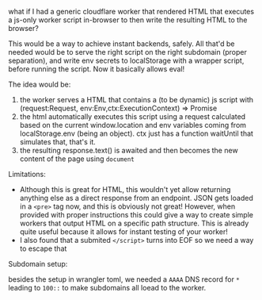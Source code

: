 what if I had a generic cloudflare worker that rendered HTML that executes a js-only worker script in-browser to then write the resulting HTML to the browser?

This would be a way to achieve instant backends, safely. All that'd be needed would be to serve the right script on the right subdomain (proper separation), and write env secrets to localStorage with a wrapper script, before running the script. Now it basically allows eval!

The idea would be:

1. the worker serves a HTML that contains a (to be dynamic) js script with (request:Request, env:Env,ctx:ExecutionContext) => Promise<Response>
2. the html automatically executes this script using a request calculated based on the current window.location and env variables coming from localStorage.env (being an object). ctx just has a function waitUntil that simulates that, that's it.
3. the resulting response.text() is awaited and then becomes the new content of the page using `document`

Limitations:

- Although this is great for HTML, this wouldn't yet allow returning anything else as a direct response from an endpoint. JSON gets loaded in a `<pre>` tag now, and this is obviously not great! However, when provided with proper instructions this could give a way to create simple workers that output HTML on a specific path structure. This is already quite useful because it allows for instant testing of your worker!
- I also found that a submited `</script>` turns into EOF so we need a way to escape that

Subdomain setup:

besides the setup in wrangler toml, we needed a `AAAA` DNS record for `*` leading to `100::` to make subdomains all loead to the worker.
